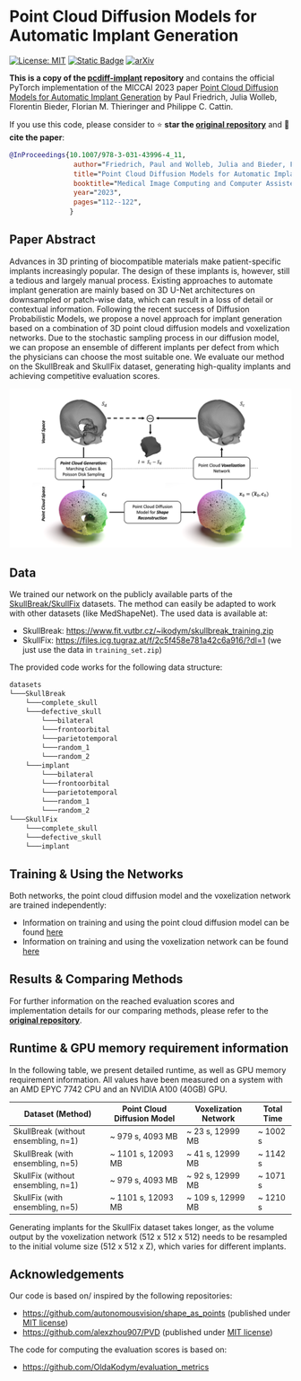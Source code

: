 # Point Cloud Diffusion Models for Automatic Implant Generation
[![License: MIT](https://img.shields.io/badge/License-MIT-yellow.svg)](https://opensource.org/licenses/MIT)
[![Static Badge](https://img.shields.io/badge/Project-page-blue)](https://pfriedri.github.io/pcdiff-implant-io/)
[![arXiv](https://img.shields.io/badge/arXiv-2303.08061-b31b1b.svg)](https://arxiv.org/abs/2303.08061)

**This is a copy of the [pcdiff-implant](https://github.com/pfriedri/pcdiff-implant) repository** and contains the official PyTorch implementation of the MICCAI 2023 paper [Point Cloud Diffusion Models for Automatic Implant Generation](https://pfriedri.github.io/pcdiff-implant-io/) by Paul Friedrich, Julia Wolleb, Florentin Bieder, Florian M. Thieringer and Philippe C. Cattin.

If you use this code, please consider to :star: **star the [original repository](https://github.com/pfriedri/pcdiff-implant)** and :memo: **cite the paper**:
```bibtex
@InProceedings{10.1007/978-3-031-43996-4_11,
                author="Friedrich, Paul and Wolleb, Julia and Bieder, Florentin and Thieringer, Florian M. and Cattin, Philippe C.",
                title="Point Cloud Diffusion Models for Automatic Implant Generation",
                booktitle="Medical Image Computing and Computer Assisted Intervention -- MICCAI 2023",
                year="2023",
                pages="112--122",
               }
```
## Paper Abstract
Advances in 3D printing of biocompatible materials make patient-specific implants increasingly popular. The design of these implants is, however, still a tedious and largely manual process. Existing approaches to automate implant generation are mainly based on 3D U-Net architectures on downsampled or patch-wise data, which can result in a loss of detail or contextual information. Following the recent success of Diffusion Probabilistic Models, we propose a novel approach for implant generation based on a combination of 3D point cloud diffusion models and voxelization networks. Due to the stochastic sampling process in our diffusion model, we can propose an ensemble of different implants per defect from which the physicians can choose the most suitable one. We evaluate our method on the SkullBreak and SkullFix dataset, generating high-quality implants and achieving competitive evaluation scores.

![](./media/overview_pipeline.png)

## Data
We trained our network on the publicly available parts of the [SkullBreak/SkullFix](https://www.sciencedirect.com/science/article/pii/S2352340921001864) datasets.
The method can easily be adapted to work with other datasets (like MedShapeNet).
The used data is available at:
* SkullBreak: https://www.fit.vutbr.cz/~ikodym/skullbreak_training.zip
* SkullFix: https://files.icg.tugraz.at/f/2c5f458e781a42c6a916/?dl=1 (we just use the data in ```training_set.zip```)

The provided code works for the following data structure:
```
datasets
└───SkullBreak
    └───complete_skull
    └───defective_skull
        └───bilateral
        └───frontoorbital
        └───parietotemporal
        └───random_1
        └───random_2   
    └───implant
        └───bilateral
        └───frontoorbital
        └───parietotemporal
        └───random_1
        └───random_2
└───SkullFix
    └───complete_skull
    └───defective_skull
    └───implant
```

## Training & Using the Networks
Both networks, the point cloud diffusion model and the voxelization network are trained independently:
* Information on training and using the point cloud diffusion model can be found [here](./pcdiff/README.md)
* Information on training and using the voxelization network can be found [here](./voxelization/README.md)

## Results & Comparing Methods
For further information on the reached evaluation scores and implementation details for our comparing methods, please refer to the **[original repository](https://github.com/pfriedri/pcdiff-implant)**.

## Runtime & GPU memory requirement information
In the following table, we present detailed runtime, as well as GPU memory requirement information. All values have been measured on a system with an AMD EPYC 7742 CPU and an NVIDIA A100 (40GB) GPU.

| Dataset (Method)                     |Point Cloud Diffusion Model | Voxelization Network | Total Time |
|--------------------------------------|----------------------------|----------------------|------------|
| SkullBreak (without ensembling, n=1) |~ 979 s, 4093 MB            |~ 23 s, 12999 MB      |~ 1002 s    |
| SkullBreak (with ensembling, n=5)    |~ 1101 s, 12093 MB          |~ 41 s, 12999 MB      |~ 1142 s    |
| SkullFix (without ensembling, n=1)   |~ 979 s, 4093 MB            |~ 92 s, 12999 MB      |~ 1071 s    |
| SkullFix (with ensembling, n=5)      |~ 1101 s, 12093 MB          |~ 109 s, 12999 MB     |~ 1210 s    |

Generating implants for the SkullFix dataset takes longer, as the volume output by the voxelization network (512 x 512 x 512) needs to be resampled to the initial volume size (512 x 512 x Z), which varies for different implants.

## Acknowledgements
Our code is based on/ inspired by the following repositories:
* https://github.com/autonomousvision/shape_as_points (published under [MIT license](https://github.com/autonomousvision/shape_as_points/blob/main/LICENSE))
* https://github.com/alexzhou907/PVD (published under [MIT license](https://github.com/alexzhou907/PVD/blob/main/LICENSE))

The code for computing the evaluation scores is based on:
* https://github.com/OldaKodym/evaluation_metrics
